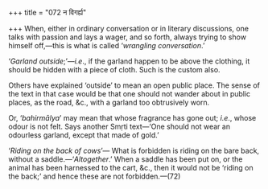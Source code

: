 +++
title = "072 न विगर्ह्य"

+++
When, either in ordinary conversation or in literary discussions, one
talks with passion and lays a wager, and so forth, always trying to show
himself off,—this is what is called ‘*wrangling conversation*.’

‘*Garland outside*;’—*i.e*., if the garland happen to be above the
clothing, it should be hidden with a piece of cloth. Such is the custom
also.

Others have explained ‘outside’ to mean an open public place. The sense
of the text in that case would be that one should not wander about in
public places, as the road, &c., with a garland too obtrusively worn.

Or, ‘*bahirmālya*’ may mean that whose fragrance has gone out; *i.e*.,
whose odour is not felt. Says another Smṛti text—‘One should not wear an
odourless garland, except that made of gold.’

‘*Riding on the back of cows*’— What is forbidden is riding on the bare
back, without a saddle.—‘*Altogether*.’ When a saddle has been put on,
or the animal has been harnessed to the cart, &c., then it would not be
‘riding on the back;’ and hence these are not forbidden.—(72)


